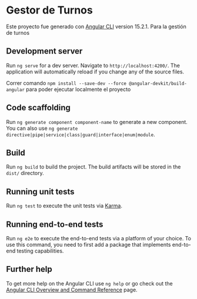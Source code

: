 # Gestor de Turnos

Este proyecto fue generado con [Angular CLI](https://github.com/angular/angular-cli) version 15.2.1. Para la gestión de turnos

## Development server

Run `ng serve` for a dev server. Navigate to `http://localhost:4200/`. The application will automatically reload if you change any of the source files.

Correr comando `npm install --save-dev --force @angular-devkit/build-angular` para poder ejecutar localmente el proyecto

## Code scaffolding

Run `ng generate component component-name` to generate a new component. You can also use `ng generate directive|pipe|service|class|guard|interface|enum|module`.

## Build

Run `ng build` to build the project. The build artifacts will be stored in the `dist/` directory.

## Running unit tests

Run `ng test` to execute the unit tests via [Karma](https://karma-runner.github.io).

## Running end-to-end tests

Run `ng e2e` to execute the end-to-end tests via a platform of your choice. To use this command, you need to first add a package that implements end-to-end testing capabilities.

## Further help

To get more help on the Angular CLI use `ng help` or go check out the [Angular CLI Overview and Command Reference](https://angular.io/cli) page.
